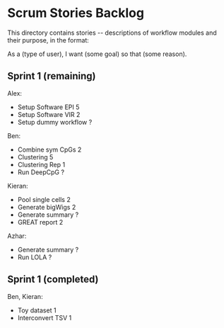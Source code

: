 # Scrum Stories Backlog

This directory contains stories -- descriptions of workflow modules and their purpose, in the format:

As a (type of user), I want (some goal) so that (some reason).


## Sprint 1 (remaining)

Alex:  
 - Setup Software EPI   5
 - Setup Software VIR   2
 - Setup dummy workflow ?
 
Ben:
 - Combine sym CpGs    2
 - Clustering          5
 - Clustering Rep      1
 - Run DeepCpG         ?
 
Kieran:
 - Pool single cells   2
 - Generate bigWigs    2
 - Generate summary    ?
 - GREAT report        2
 
Azhar:
 - Generate summary    ?
 - Run LOLA            ?
 
 ## Sprint 1 (completed)
 
 Ben, Kieran:
 - Toy dataset         1
 - Interconvert TSV    1
